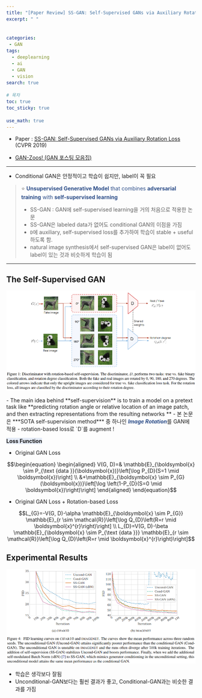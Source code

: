 ```yaml
---
title: "[Paper Review] SS-GAN: Self-Supervised GANs via Auxiliary Rotation Loss 간단한 논문 리뷰"
excerpt: " "


categories:
 - GAN
tags:
  - deeplearning
  - ai
  - GAN
  - vision
search: true

# 목차
toc: true  
toc_sticky: true 

use_math: true
---
```


- Paper : [SS-GAN: Self-Supervised GANs via Auxiliary Rotation Loss](https://openaccess.thecvf.com/content_CVPR_2019/papers/Chen_Self-Supervised_GANs_via_Auxiliary_Rotation_Loss_CVPR_2019_paper.pdf) (CVPR 2019)

- [GAN-Zoos! (GAN 포스팅 모음집)](https://happy-jihye.github.io/gan/)

---


- Conditional GAN은 안정적이고 학습이 쉽지만, label이 꼭 필요 

> ⭐ <font color='#2C4D88'><b>Unsupervised Generative Model</b> that combines <b>adversarial training</b> with <b>self-supervised learning</b></font> 
> 
> - SS-GAN : GAN에 self-supervised learning을 거의 처음으로 적용한 논문
> - SS-GAN은 labeled data가 없어도 conditional GAN의 이점을 가짐
> - `D`에 auxiliary, self-supervised loss를 추가하여 학습이 stable + useful 하도록 함.
> - natural image synthesis에서 self-supervised GAN은 label이 없어도 label이 있는 것과 비슷하게 학습이 됨

---

## The Self-Supervised GAN

<p align='center'><img src='https://github.com/happy-jihye/happy-jihye.github.io/blob/master/_posts/images/gan/ssgan-1.PNG?raw=1' width = '800' ></p>
- The main idea behind **self-supervision** is to train a model on a pretext task like **predicting rotation angle or relative location of an image patch, and then extracting representations from the resulting networks **
- 본 논문은 ***SOTA self-supervision method*** 중 하나인 <font color='#2C4D88'><b><i>Image Rotation</i></b></font>를 GAN에 적용
- rotation-based loss로 `D`를 augment !
  
<span style='background-color: #E5EBF7;'> **Loss Function** </span>

- Original GAN Loss
  
$$\begin{equation}
\begin{aligned}
V(G, D)=& \mathbb{E}_{\boldsymbol{x} \sim P_{\text {data }}(\boldsymbol{x})}\left[\log P_{D}(S=1 \mid \boldsymbol{x})\right] \\
&+\mathbb{E}_{\boldsymbol{x} \sim P_{G}(\boldsymbol{x})}\left[\log \left(1-P_{D}(S=0 \mid \boldsymbol{x})\right)\right]
\end{aligned}
\end{equation}$$

- Original GAN Loss + Rotation-based Loss

$$L_{G}=-V(G, D)-\alpha \mathbb{E}_{\boldsymbol{x} \sim P_{G}} \mathbb{E}_{r \sim \mathcal{R}}\left[\log Q_{D}\left(R=r \mid \boldsymbol{x}^{r}\right)\right] \\
L_{D}=V(G, D)-\beta \mathbb{E}_{\boldsymbol{x} \sim P_{\text {data }}} \mathbb{E}_{r \sim \mathcal{R}}\left[\log Q_{D}\left(R=r \mid \boldsymbol{x}^{r}\right)\right]$$

## Experimental Results

<p align='center'><img src='https://github.com/happy-jihye/happy-jihye.github.io/blob/master/_posts/images/gan/ssgan-2.PNG?raw=1' width = '800' ></p>

- 학습은 생각보다 잘됨
- Unconditional-GAN보다는 훨씬 결과가 좋고, Conditional-GAN과는 비슷한 결과를 가짐

